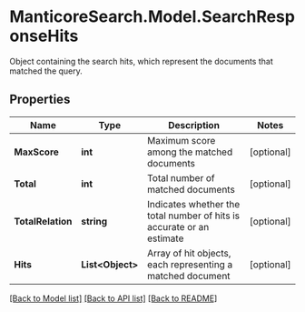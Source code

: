 # ManticoreSearch.Model.SearchResponseHits
Object containing the search hits, which represent the documents that matched the query.

## Properties

Name | Type | Description | Notes
------------ | ------------- | ------------- | -------------
**MaxScore** | **int** | Maximum score among the matched documents | [optional] 
**Total** | **int** | Total number of matched documents | [optional] 
**TotalRelation** | **string** | Indicates whether the total number of hits is accurate or an estimate | [optional] 
**Hits** | **List&lt;Object&gt;** | Array of hit objects, each representing a matched document | [optional] 

[[Back to Model list]](../README.md#documentation-for-models) [[Back to API list]](../README.md#documentation-for-api-endpoints) [[Back to README]](../README.md)

